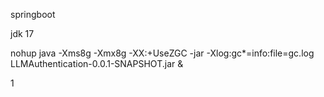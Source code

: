 springboot 

jdk 17

nohup java -Xms8g -Xmx8g -XX:+UseZGC -jar -Xlog:gc*=info:file=gc.log LLMAuthentication-0.0.1-SNAPSHOT.jar &

1
